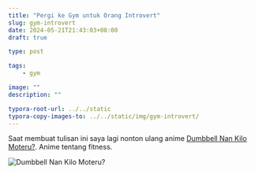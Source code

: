 ```yaml
---
title: "Pergi ke Gym untuk Orang Introvert"
slug: gym-introvert
date: 2024-05-21T21:43:03+08:00
draft: true

type: post

tags:
    - gym

image: ""
description: ""

typora-root-url: ../../static
typora-copy-images-to: ../../static/img/gym-introvert/
---
```


Saat membuat tulisan ini saya lagi nonton ulang anime [Dumbbell Nan Kilo Moteru?](https://myanimelist.net/anime/39026/Dumbbell_Nan_Kilo_Moteru).
Anime tentang fitness.


![Dumbbell Nan Kilo Moteru?](https://media1.tenor.com/m/0weeqPoyCWIAAAAd/how-heavy-are-the-dumbbells-that-you-lift-dumbbell-nan-kilo-moteru.gif)